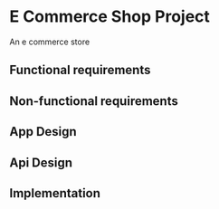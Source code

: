 # E Commerce Shop Project
 An e commerce store

## Functional requirements

## Non-functional requirements

## App Design

## Api Design

## Implementation
